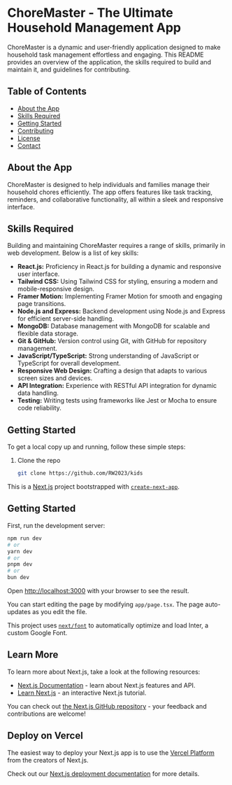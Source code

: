 # ChoreMaster - The Ultimate Household Management App

ChoreMaster is a dynamic and user-friendly application designed to make household task management effortless and engaging. This README provides an overview of the application, the skills required to build and maintain it, and guidelines for contributing.

## Table of Contents

- [About the App](#about-the-app)
- [Skills Required](#skills-required)
- [Getting Started](#getting-started)
- [Contributing](#contributing)
- [License](#license)
- [Contact](#contact)

## About the App

ChoreMaster is designed to help individuals and families manage their household chores efficiently. The app offers features like task tracking, reminders, and collaborative functionality, all within a sleek and responsive interface.

## Skills Required

Building and maintaining ChoreMaster requires a range of skills, primarily in web development. Below is a list of key skills:

- **React.js:** Proficiency in React.js for building a dynamic and responsive user interface.
- **Tailwind CSS:** Using Tailwind CSS for styling, ensuring a modern and mobile-responsive design.
- **Framer Motion:** Implementing Framer Motion for smooth and engaging page transitions.
- **Node.js and Express:** Backend development using Node.js and Express for efficient server-side handling.
- **MongoDB:** Database management with MongoDB for scalable and flexible data storage.
- **Git & GitHub:** Version control using Git, with GitHub for repository management.
- **JavaScript/TypeScript:** Strong understanding of JavaScript or TypeScript for overall development.
- **Responsive Web Design:** Crafting a design that adapts to various screen sizes and devices.
- **API Integration:** Experience with RESTful API integration for dynamic data handling.
- **Testing:** Writing tests using frameworks like Jest or Mocha to ensure code reliability.

## Getting Started

To get a local copy up and running, follow these simple steps:

1. Clone the repo
   ```sh
   git clone https://github.com/RW2023/kids


This is a [Next.js](https://nextjs.org/) project bootstrapped with [`create-next-app`](https://github.com/vercel/next.js/tree/canary/packages/create-next-app).

## Getting Started

First, run the development server:

```bash
npm run dev
# or
yarn dev
# or
pnpm dev
# or
bun dev
```

Open [http://localhost:3000](http://localhost:3000) with your browser to see the result.

You can start editing the page by modifying `app/page.tsx`. The page auto-updates as you edit the file.

This project uses [`next/font`](https://nextjs.org/docs/basic-features/font-optimization) to automatically optimize and load Inter, a custom Google Font.

## Learn More

To learn more about Next.js, take a look at the following resources:

- [Next.js Documentation](https://nextjs.org/docs) - learn about Next.js features and API.
- [Learn Next.js](https://nextjs.org/learn) - an interactive Next.js tutorial.

You can check out [the Next.js GitHub repository](https://github.com/vercel/next.js/) - your feedback and contributions are welcome!

## Deploy on Vercel

The easiest way to deploy your Next.js app is to use the [Vercel Platform](https://vercel.com/new?utm_medium=default-template&filter=next.js&utm_source=create-next-app&utm_campaign=create-next-app-readme) from the creators of Next.js.

Check out our [Next.js deployment documentation](https://nextjs.org/docs/deployment) for more details.
